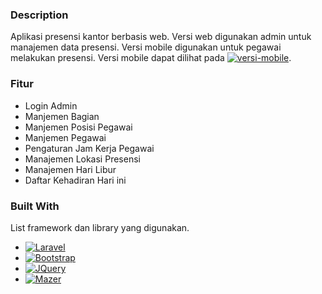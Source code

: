 ### Description
Aplikasi presensi kantor berbasis web. Versi web digunakan admin untuk manajemen data presensi. Versi mobile digunakan untuk pegawai melakukan presensi. Versi mobile dapat dilihat pada [![versi-mobile]][versi-mobile-url].

### Fitur
- Login Admin
- Manjemen Bagian
- Manjemen Posisi Pegawai
- Manjemen Pegawai
- Pengaturan Jam Kerja Pegawai
- Manajemen Lokasi Presensi
- Manajemen Hari Libur
- Daftar Kehadiran Hari ini
  
### Built With
List framework dan library yang digunakan.
-   [![Laravel][Laravel.com]][Laravel-url]
-   [![Bootstrap][Bootstrap.com]][Bootstrap-url]
-   [![JQuery][JQuery.com]][JQuery-url]
-   [![Mazer][zuramai.github.io/mazer/]][mazer-url]

<!-- MARKDOWN LINKS & IMAGES -->
<!-- https://www.markdownguide.org/basic-syntax/#reference-style-links -->

[Laravel.com]: https://img.shields.io/badge/Laravel-FF2D20?style=for-the-badge&logo=laravel&logoColor=white
[Laravel-url]: https://laravel.com
[Bootstrap.com]: https://img.shields.io/badge/Bootstrap-563D7C?style=for-the-badge&logo=bootstrap&logoColor=white
[Bootstrap-url]: https://getbootstrap.com
[JQuery.com]: https://img.shields.io/badge/jQuery-0769AD?style=for-the-badge&logo=jquery&logoColor=white
[JQuery-url]: https://jquery.com
[zuramai.github.io/mazer/]: https://img.shields.io/badge/Mazer%20Admin%20Dashboard-05C5FF?style=for-the-badge
[mazer-url]: https://zuramai.github.io/mazer/
[versi-mobile]: https://img.shields.io/badge/versi-mobile-blue
[versi-mobile-url]: #

